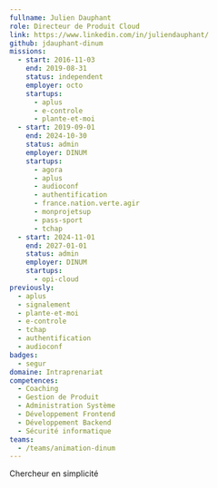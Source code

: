 ```yaml
---
fullname: Julien Dauphant
role: Directeur de Produit Cloud
link: https://www.linkedin.com/in/juliendauphant/
github: jdauphant-dinum
missions:
  - start: 2016-11-03
    end: 2019-08-31
    status: independent
    employer: octo
    startups:
      - aplus
      - e-controle
      - plante-et-moi
  - start: 2019-09-01
    end: 2024-10-30
    status: admin
    employer: DINUM
    startups:
      - agora
      - aplus
      - audioconf
      - authentification
      - france.nation.verte.agir
      - monprojetsup
      - pass-sport
      - tchap
  - start: 2024-11-01
    end: 2027-01-01
    status: admin
    employer: DINUM
    startups:
      - opi-cloud
previously:
  - aplus
  - signalement
  - plante-et-moi
  - e-controle
  - tchap
  - authentification
  - audioconf
badges:
  - segur
domaine: Intraprenariat
competences:
  - Coaching
  - Gestion de Produit
  - Administration Système
  - Développement Frontend
  - Développement Backend
  - Sécurité informatique
teams:
  - /teams/animation-dinum
---
```

Chercheur en simplicité
